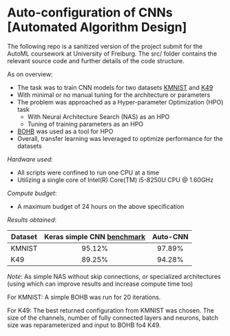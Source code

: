 # Auto-configuration of CNNs [Automated Algorithm Design] 

The following repo is a sanitized version of the project submit for the AutoML coursework at University of Freiburg.
The src/ folder contains the relevant source code and further details of the code structure.

As on overview:

* The task was to train CNN models for two datasets [KMNIST] and [K49]
* With minimal or no manual tuning for the architecture or parameters
* The problem was approached as a Hyper-parameter Optimization (HPO) task 
    * With Neural Architecture Search (NAS) as an HPO
    * Tuning of training parameters as an HPO 
* [BOHB] was used as a tool for HPO
* Overall, transfer learning was leveraged to optimize performance for the datasets
    

_Hardware used_:

* All scripts were confined to run one CPU at a time
* Utilizing a single core of Intel(R) Core(TM) i5-8250U CPU @ 1.60GHz


_Compute budget_:

* A maximum budget of 24 hours on the above specification


_Results obtained_:

Dataset | Keras simple CNN [benchmark] | Auto-CNN |
--- | :---: | :---: | 
KMNIST | 95.12% | 97.89% |
K49 | 89.25% | 94.28% |  

_Note_: As simple NAS without skip connections, or specialized architectures (using which can improve results and increase compute time too)


For KMNIST:
A simple BOHB was run for 20 iterations.


For K49:
The best returned configuration from KMNIST was chosen. The size of the channels, number of fully connected layers and neurons, batch size was reparameterized and input to BOHB fo4 K49. 



[KMNIST]: https://github.com/rois-codh/kmnist
[K49]: https://github.com/rois-codh/kmnist
[BOHB]: https://automl.github.io/HpBandSter/build/html/optimizers/bohb.html
[benchmark]: https://github.com/rois-codh/kmnist#benchmarks--results-